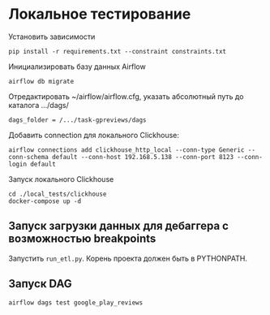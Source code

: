 # Локальное тестирование

Установить зависимости
```shell
pip install -r requirements.txt --constraint constraints.txt
```

Инициализировать базу данных Airflow
```shell
airflow db migrate
```

Отредактировать ~/airflow/airflow.cfg, указать абсолютный путь до каталога .../dags/ 
```
dags_folder = /.../task-gpreviews/dags
```

Добавить connection для локального Clickhouse:
```shell
airflow connections add clickhouse_http_local --conn-type Generic --conn-schema default --conn-host 192.168.5.138 --conn-port 8123 --conn-login default
```

Запуск локального Clickhouse
```shell
cd ./local_tests/clickhouse
docker-compose up -d
```

## Запуск загрузки данных для дебаггера с возможностью breakpoints

Запустить `run_etl.py`. Корень проекта должен быть в PYTHONPATH.

## Запуск DAG
```shell
airflow dags test google_play_reviews
```
